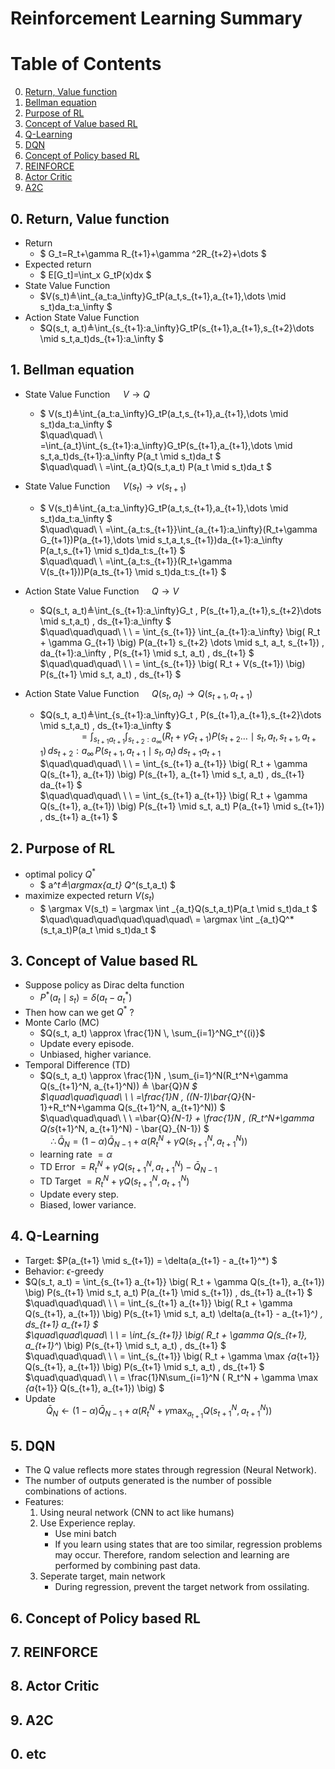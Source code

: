 # Reinforcement Learning Summary

# Table of Contents
0. [Return, Value function](#0-return-value-function)
1. [Bellman equation](#1-bellman-equation)
2. [Purpose of RL](#2-purpose-of-rl)
3. [Concept of Value based RL](#3-concept-of-value-based-rl)
4. [Q-Learning](#4-q-learning)
5. [DQN](#5-dqn)
6. [Concept of Policy based RL](#6-concept-of-policy-based-rl)
7. [REINFORCE](#7-reinforce)
8. [Actor Critic](#8-actor-critic)
9. [A2C](#9-a2c)

## 0. Return, Value function
- Return
    - $ G_t=R_t+\gamma R_{t+1}+\gamma ^2R_{t+2}+\dots $
- Expected return
    - $ E[G_t]=\int_x G_tP(x)dx $
- State Value Function
    - $V(s_t)≜\int_{a_t:a_\infty}G_tP(a_t,s_{t+1},a_{t+1},\dots \mid s_t)da_t:a_\infty $
- Action State Value Function
    - $Q(s_t, a_t)≜\int_{s_{t+1}:a_\infty}G_tP(s_{t+1},a_{t+1},s_{t+2}\dots \mid s_t,a_t)ds_{t+1}:a_\infty $

## 1. Bellman equation
- State Value Function $\quad V \rightarrow Q$
    - $ V(s_t)≜\int_{a_t:a_\infty}G_tP(a_t,s_{t+1},a_{t+1},\dots \mid s_t)da_t:a_\infty $\
    $\quad\quad\ \  =\int_{a_t}\int_{s_{t+1}:a_\infty}G_tP(s_{t+1},a_{t+1},\dots \mid s_t,a_t)ds_{t+1}:a_\infty P(a_t \mid s_t)da_t $\
    $\quad\quad\ \  =\int_{a_t}Q(s_t,a_t) P(a_t \mid s_t)da_t $

- State Value Function $\quad V(s_t) \rightarrow v(s_{t+1})$
    - $ V(s_t)≜\int_{a_t:a_\infty}G_tP(a_t,s_{t+1},a_{t+1},\dots \mid s_t)da_t:a_\infty $\
    $\quad\quad\ \  =\int_{a_t:s_{t+1}}\int_{a_{t+1}:a_\infty}(R_t+\gamma G_{t+1})P(a_{t+1},\dots \mid s_t,a_t,s_{t+1})da_{t+1}:a_\infty P(a_t,s_{t+1} \mid s_t)da_t:s_{t+1} $\
    $\quad\quad\ \  =\int_{a_t:s_{t+1}}(R_t+\gamma V(s_{t+1}))P(a_ts_{t+1} \mid s_t)da_t:s_{t+1} $

- Action State Value Function $\quad Q \rightarrow V$
    - $Q(s_t, a_t)≜\int_{s_{t+1}:a_\infty}G_t \, P(s_{t+1},a_{t+1},s_{t+2}\dots \mid s_t,a_t) \, ds_{t+1}:a_\infty $\
    $\quad\quad\quad\ \ \  = \int_{s_{t+1}} \int_{a_{t+1}:a_\infty} \big( R_t + \gamma G_{t+1} \big) P(a_{t+1} s_{t+2} \dots \mid s_t, a_t, s_{t+1}) \, da_{t+1}:a_\infty \, P(s_{t+1} \mid s_t, a_t) \, ds_{t+1} $\
    $\quad\quad\quad\ \ \  = \int_{s_{t+1}} \big( R_t + V(s_{t+1}) \big) P(s_{t+1} \mid s_t, a_t) \, ds_{t+1} $

- Action State Value Function $\quad Q(s_t,a_t) \rightarrow Q(s_{t+1},a_{t+1})$
    - $Q(s_t, a_t)≜\int_{s_{t+1}:a_\infty}G_t \, P(s_{t+1},a_{t+1},s_{t+2}\dots \mid s_t,a_t) \, ds_{t+1}:a_\infty $\
    $\quad\quad\quad\ \ \  = \int_{s_{t+1} a_{t+1}} \int_{s_{t+2}:a_\infty} \big( R_t + \gamma G_{t+1} \big) P(s_{t+2} \dots \mid s_t, a_t, s_{t+1}, a_{t+1}) \, ds_{t+2}:a_\infty \,P(s_{t+1}, a_{t+1} \mid s_t, a_t) \, ds_{t+1} a_{t+1}$\
    $\quad\quad\quad\ \ \  = \int_{s_{t+1} a_{t+1}} \big( R_t + \gamma Q(s_{t+1}, a_{t+1}) \big) P(s_{t+1}, a_{t+1} \mid s_t, a_t) \, ds_{t+1} da_{t+1} $\
    $\quad\quad\quad\ \ \  = \int_{s_{t+1} a_{t+1}} \big( R_t + \gamma Q(s_{t+1}, a_{t+1}) \big) P(s_{t+1} \mid s_t, a_t) P(a_{t+1} \mid s_{t+1}) \, ds_{t+1} a_{t+1} $

## 2. Purpose of RL
- optimal policy $Q^*$
  - $ a^*_t≜\argmax_{a_t} Q^*(s_t,a_t) $
- maximize expected return $V(s_t)$
  - $ \argmax V(s_t) = \argmax \int _{a_t}Q(s_t,a_t)P(a_t \mid s_t)da_t $\
  $\quad\quad\quad\quad\quad\quad\  = \argmax \int _{a_t}Q^*(s_t,a_t)P(a_t \mid s_t)da_t $

## 3. Concept of Value based RL
- Suppose policy as Dirac delta function
    - $P^*(a_t \mid s_t) = \delta(a_t - a_t^*)$
- Then how can we get $Q^*$ ?
- Monte Carlo (MC)
    - $Q(s_t, a_t) \approx \frac{1}N \, \sum_{i=1}^NG_t^{(i)}$
    - Update every episode.
    - Unbiased, higher variance.
- Temporal Difference (TD)
    - $Q(s_t, a_t) \approx \frac{1}N \, \sum_{i=1}^N(R_t^N+\gamma Q(s_{t+1}^N, a_{t+1}^N)) ≜ \bar{Q}_N $\
    $\quad\quad\quad\ \ \  =\frac{1}N \, ((N-1)\bar{Q}_{N-1}+R_t^N+\gamma Q(s_{t+1}^N, a_{t+1}^N)) $\
    $\quad\quad\quad\ \ \  =\bar{Q}_{N-1} + \frac{1}N \, (R_t^N+\gamma Q(s_{t+1}^N, a_{t+1}^N) - \bar{Q}_{N-1}) $\
    $\quad\therefore \, \bar{Q}_{N} = (1- \alpha )\bar{Q}_{N-1} + \alpha (R_t^N+\gamma Q(s_{t+1}^N, a_{t+1}^N))$
    - learning rate $=\alpha$
    - TD Error $= R_t^N+\gamma Q(s_{t+1}^N, a_{t+1}^N) - \bar{Q}_{N-1}$
    - TD Target $= R_t^N+\gamma Q(s_{t+1}^N, a_{t+1}^N)$
    - Update every step.
    - Biased, lower variance.

## 4. Q-Learning
- Target: $P(a_{t+1} \mid s_{t+1}) = \delta(a_{t+1} - a_{t+1}^*) $
- Behavior: $\epsilon$-greedy
- $Q(s_t, a_t) = \int_{s_{t+1} a_{t+1}} \big( R_t + \gamma Q(s_{t+1}, a_{t+1}) \big) P(s_{t+1} \mid s_t, a_t) P(a_{t+1} \mid s_{t+1}) \, ds_{t+1} a_{t+1} $\
$\quad\quad\quad\ \ \  = \int_{s_{t+1} a_{t+1}} \big( R_t + \gamma Q(s_{t+1}, a_{t+1}) \big) P(s_{t+1} \mid s_t, a_t) \delta(a_{t+1} - a_{t+1}^*) \, ds_{t+1} a_{t+1} $\
$\quad\quad\quad\ \ \ = \int_{s_{t+1}} \big( R_t + \gamma Q(s_{t+1}, a_{t+1}^*) \big) P(s_{t+1} \mid s_t, a_t) \, ds_{t+1} $\
$\quad\quad\quad\ \ \ = \int_{s_{t+1}} \big( R_t + \gamma \max _{a_{t+1}} Q(s_{t+1}, a_{t+1}) \big) P(s_{t+1} \mid s_t, a_t) \, ds_{t+1} $\
$\quad\quad\quad\ \ \  = \frac{1}N\sum_{i=1}^N ( R_t^N + \gamma \max _{a_{t+1}} Q(s_{t+1}, a_{t+1}) \big) $
- Update\
$\quad\quad \bar{Q}_{N} \leftarrow (1- \alpha )\bar{Q}_{N-1} + \alpha (R_t^N+\gamma \max _{a_{t+1}} Q(s_{t+1}^N, a_{t+1}^N) \big)$


## 5. DQN
- The Q value reflects more states through regression (Neural Network).
- The number of outputs generated is the number of possible combinations of actions.
- Features:
    1. Using neural network (CNN to act like humans)
    2. Use Experience replay.
        - Use mini batch
        - If you learn using states that are too similar, regression problems may occur. Therefore, random selection and learning are performed by combining past data.
    3. Seperate target, main network
        - During regression, prevent the target network from ossilating.
## 6. Concept of Policy based RL
## 7. REINFORCE
## 8. Actor Critic
## 9. A2C
## 0. etc



